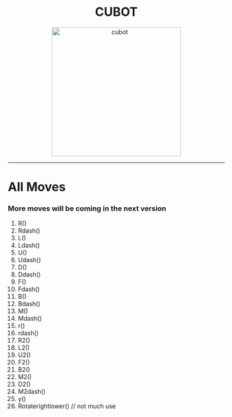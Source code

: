 
<h1 align="center">CUBOT</h1>

<p align="center">
  <img width="300" src="https://cdn.discordapp.com/attachments/812010624301269012/846043080104607744/output-onlinepngtools.png" alt="cubot">
</p>
<hr> 



# All Moves 
### More moves will be coming in the next version 

1. R() 
2. Rdash() 
3. L() 
4. Ldash() 
5. U() 
6. Udash()
7. D()
8. Ddash()
9. F()
10. Fdash()
11. B()
12. Bdash()
13. M()
14. Mdash()
15. r()
16. rdash()
17. R2()
18. L2()
19. U2() 
20. F2()
21. B2()
22. M2()
23. D2()
24. M2dash()
25. y()
26. Rotaterightlower() // not much use

     
